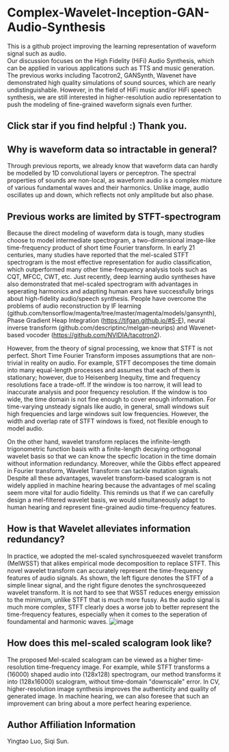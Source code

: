 # Complex-Wavelet-Inception-GAN-Audio-Synthesis
This is a github project improving the learning representation of waveform signal such as audio.  
Our discussion focuses on the High Fidelity (HiFi) Audio Synthesis, which can be applied in various applications such as TTS and music generation. The previous works including Tacotron2, GANSynth, Wavenet have demonstrated high quality simulations of sound sources, which are nearly undistinguishable. However, in the field of HiFi music and/or HiFi speech synthesis, we are still interested in higher-resolution audio representation to push the modeling of fine-grained waveform signals even further. 

## Click star if you find helpful :) Thank you.

## Why is waveform data so intractable in general?
Through previous reports, we already know that waveform data can hardly be modelled by 1D convolutional layers or perceptron. The spectral properties of sounds are non-local, as waveform audio is a complex mixture of various fundamental waves and their harmonics. Unlike image, audio oscillates up and down, which reflects not only amplitude but also phase.
## Previous works are limited by STFT-spectrogram
Because the direct modeling of waveform data is tough, many studies choose to model intermediate spectrogram, a two-dimensional image-like time-frequency product of short time Fourier transform. In early 21 centuries, many studies have reported that the mel-scaled STFT spectrogram is the most effective representation for audio classification, which outperformed many other time-frequency analysis tools such as CQT, MFCC, CWT, etc. Just recently, deep learning audio syntheses have also demonstrated that mel-scaled spectrogram with advantages in seperating harmonics and adapting human ears have successfully brings about high-fidelity audio/speech synthesis. People have overcome the problems of audio reconstruction by IF learning (github.com/tensorflow/magenta/tree/master/magenta/models/gansynth), Phase Gradient Heap Integration (https://tifgan.github.io/#S-E), neural inverse transform (github.com/descriptinc/melgan-neurips) and Wavenet-based vocoder (https://github.com/NVIDIA/tacotron2).  
  
However, from the theory of signal processing, we know that STFT is not perfect. Short Time Fourier Transform imposes assumptions that are non-trivial in reality on audio. For example, STFT decomposes the time domain into many equal-length processes and assumes that each of them is stationary; however, due to Heisenberg Inequity, time and frequency resolutions face a trade-off. If the window is too narrow, it will lead to inaccurate analysis and poor frequency resolution. If the window is too wide, the time domain is not fine enough to cover enough information. For time-varying unsteady signals like audio, in general, small windows suit high frequencies and large windows suit low frequencies. However, the width and overlap rate of STFT windows is fixed, not flexible enough to model audio.  
  
On the other hand, wavelet transform replaces the infinite-length trigonometric function basis with a finite-length decaying orthogonal wavelet basis so that we can know the specfic location in the time domain without information redundancy. Moreover, while the Gibbs effect appeared in Fourier transform, Wavelet Transform can tackle mutation signals. Despite all these advantages, wavelet transform-based scalogram is not widely applied in machine hearing because the advantages of mel scaling seem more vital for audio fidelity. This reminds us that if we can carefully design a mel-filtered wavelet basis, we would simultaneously adapt to human hearing and represent fine-grained audio time-frequency features.
## How is that Wavelet alleviates information redundancy?
In practice, we adopted the mel-scaled synchrosqueezed wavelet transform (MelWSST) that alikes empirical mode decomposition to replace STFT. This novel wavelet transform can accurately represent the time-frequency features of audio signals. As shown, the left figure denotes the STFT of a simple linear signal, and the right figure denotes the synchrosqueezed wavelet transform. It is not hard to see that WSST reduces energy emission to the minimum, unlike STFT that is much more fussy. As the audio signal is much more complex, STFT clearly does a worse job to better represent the time-frequency features, especially when it comes to the seperation of foundamental and harmonic waves.
![image](https://github.com/yingtaoluo/Complex-Wavelet-Inception-GAN-Audio-Synthesis/blob/master/stft.vs.wsst.png)  
## How does this mel-scaled scalogram look like?  
The proposed Mel-scaled scalogram can be viewed as a higher time-resolution time-frequency image. For example, while STFT transforms a (16000) shaped audio into (128x128) spectrogram, our method transforms it into (128x16000) scalogram, without time-domain "downscale" error. In CV, higher-resolution image synthesis improves the authenticity and quality of generated image. In machine hearing, we can also foresee that such an improvement can bring about a more perfect hearing experience.
## Author Affiliation Information
Yingtao Luo, Siqi Sun.
